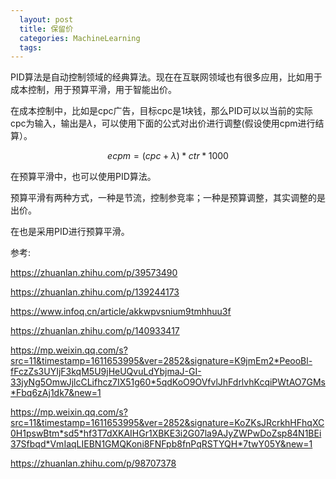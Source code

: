 ```yaml
---
  layout: post
  title: 保留价
  categories: MachineLearning
  tags:
--- 
```


PID算法是自动控制领域的经典算法。现在在互联网领域也有很多应用，比如用于成本控制，用于预算平滑，用于智能出价。


在成本控制中，比如是cpc广告，目标cpc是1块钱，那么PID可以以当前的实际cpc为输入，输出是$\lambda$，可以使用下面的公式对出价进行调整(假设使用cpm进行结算）。

$$
ecpm = (cpc + \lambda) * ctr * 1000
$$

在预算平滑中，也可以使用PID算法。

预算平滑有两种方式，一种是节流，控制参竞率；一种是预算调整，其实调整的是出价。

在<Feedback Control of Real-Time Display Advertising>也是采用PID进行预算平滑。


参考:

https://zhuanlan.zhihu.com/p/39573490


https://zhuanlan.zhihu.com/p/139244173


https://www.infoq.cn/article/akkwpvsnium9tmhhuu3f


https://zhuanlan.zhihu.com/p/140933417

https://mp.weixin.qq.com/s?src=11&timestamp=1611653995&ver=2852&signature=K9jmEm2*PeooBl-fFczZs3UYIjF3kqM5U9jHeUQvuLdYbjmaJ-GI-33jyNg5OmwJjlcCLifhcz7IX51g60*5qdKoO9OVfvlJhFdrlvhKcqiPWtAO7GMs*Fbq6zAj1dk7&new=1

https://mp.weixin.qq.com/s?src=11&timestamp=1611653995&ver=2852&signature=KoZKsJRcrkhHFhqXC0H1pswBtm*sd5*hf3T7dXKAIHGr1XBKE3i2G07la9AJyZWPwDoZsp84N1BEi37Sfbqd*VmIaqLIEBN1GMQKoni8FNFpb8fnPqRSTYQH*7twY05Y&new=1


https://zhuanlan.zhihu.com/p/98707378